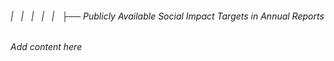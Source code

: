 ###### |   |   |   |   |   ├── Publicly Available Social Impact Targets in Annual Reports

*Add content here*